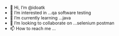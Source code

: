 - 👋 Hi, I’m @idoatk
- 👀 I’m interested in ...qa software testing
- 🌱 I’m currently learning ...java
- 💞️ I’m looking to collaborate on ...selenium postman
- 📫 How to reach me ...

<!---
idoatk/idoatk is a ✨ special ✨ repository because its `README.md` (this file) appears on your GitHub profile.
You can click the Preview link to take a look at your changes.
--->
